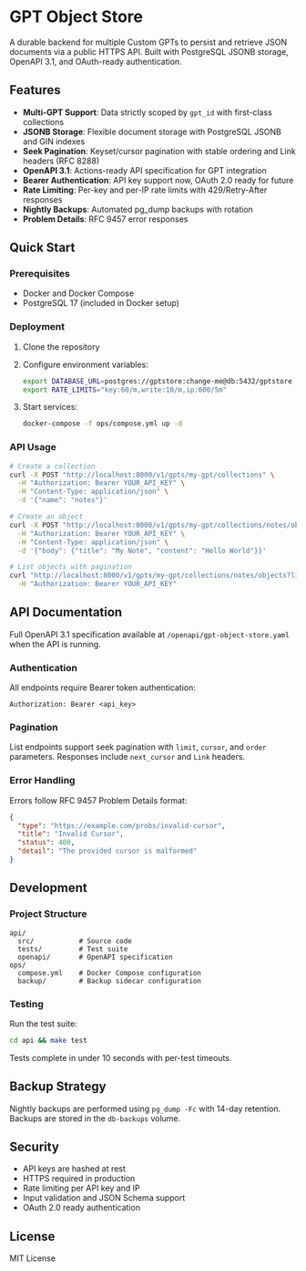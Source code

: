 # GPT Object Store

A durable backend for multiple Custom GPTs to persist and retrieve JSON documents via a public HTTPS API. Built with PostgreSQL JSONB storage, OpenAPI 3.1, and OAuth-ready authentication.

## Features

- **Multi-GPT Support**: Data strictly scoped by `gpt_id` with first-class collections
- **JSONB Storage**: Flexible document storage with PostgreSQL JSONB and GIN indexes
- **Seek Pagination**: Keyset/cursor pagination with stable ordering and Link headers (RFC 8288)
- **OpenAPI 3.1**: Actions-ready API specification for GPT integration
- **Bearer Authentication**: API key support now, OAuth 2.0 ready for future
- **Rate Limiting**: Per-key and per-IP rate limits with 429/Retry-After responses
- **Nightly Backups**: Automated pg_dump backups with rotation
- **Problem Details**: RFC 9457 error responses

## Quick Start

### Prerequisites

- Docker and Docker Compose
- PostgreSQL 17 (included in Docker setup)

### Deployment

1. Clone the repository
2. Configure environment variables:
   ```bash
   export DATABASE_URL=postgres://gptstore:change-me@db:5432/gptstore
   export RATE_LIMITS="key:60/m,write:10/m,ip:600/5m"
   ```

3. Start services:
   ```bash
   docker-compose -f ops/compose.yml up -d
   ```

### API Usage

```bash
# Create a collection
curl -X POST "http://localhost:8000/v1/gpts/my-gpt/collections" \
  -H "Authorization: Bearer YOUR_API_KEY" \
  -H "Content-Type: application/json" \
  -d '{"name": "notes"}'

# Create an object
curl -X POST "http://localhost:8000/v1/gpts/my-gpt/collections/notes/objects" \
  -H "Authorization: Bearer YOUR_API_KEY" \
  -H "Content-Type: application/json" \
  -d '{"body": {"title": "My Note", "content": "Hello World"}}'

# List objects with pagination
curl "http://localhost:8000/v1/gpts/my-gpt/collections/notes/objects?limit=50" \
  -H "Authorization: Bearer YOUR_API_KEY"
```

## API Documentation

Full OpenAPI 3.1 specification available at `/openapi/gpt-object-store.yaml` when the API is running.

### Authentication

All endpoints require Bearer token authentication:
```
Authorization: Bearer <api_key>
```

### Pagination

List endpoints support seek pagination with `limit`, `cursor`, and `order` parameters. Responses include `next_cursor` and `Link` headers.

### Error Handling

Errors follow RFC 9457 Problem Details format:
```json
{
  "type": "https://example.com/probs/invalid-cursor",
  "title": "Invalid Cursor",
  "status": 400,
  "detail": "The provided cursor is malformed"
}
```

## Development

### Project Structure

```
api/
  src/           # Source code
  tests/         # Test suite
  openapi/       # OpenAPI specification
ops/
  compose.yml    # Docker Compose configuration
  backup/        # Backup sidecar configuration
```

### Testing

Run the test suite:
```bash
cd api && make test
```

Tests complete in under 10 seconds with per-test timeouts.

## Backup Strategy

Nightly backups are performed using `pg_dump -Fc` with 14-day retention. Backups are stored in the `db-backups` volume.

## Security

- API keys are hashed at rest
- HTTPS required in production
- Rate limiting per API key and IP
- Input validation and JSON Schema support
- OAuth 2.0 ready authentication

## License

MIT License